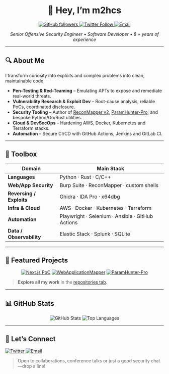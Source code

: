 <!-- Profile README – m2hcs -->

<h1 align="center">👋 Hey, I’m <strong>m2hcs</strong></h1>

<p align="center">
  <a href="https://github.com/m2hcz">
    <img src="https://img.shields.io/github/followers/m2hcz?label=Follow&style=social" alt="GitHub followers" />
  </a>
  <a href="https://x.com/inf0secc">
    <img src="https://img.shields.io/twitter/follow/inf0secc?style=social" alt="Twitter Follow" />
  </a>
  <a href="mailto:m2hczs@proton.me">
    <img src="https://img.shields.io/badge/Email-contact%40m2hczs.com-orange" alt="Email" />
  </a>
</p>

<p align="center">
  <em>Senior Offensive Security Engineer &bull; Software Developer &bull; 8 + years of experience</em>
</p>

---

## 🔍 About&nbsp;Me

I transform curiosity into exploits and complex problems into clean, maintainable code.

- **Pen-Testing & Red-Teaming** – Emulating APTs to expose and remediate real-world threats.  
- **Vulnerability Research & Exploit Dev** – Root-cause analysis, reliable PoCs, coordinated disclosure.  
- **Security Tooling** – Author of <ins>ReconMapper v2</ins>, <ins>ParamHunter-Pro</ins>, and bespoke Python/Go/Rust utilities.  
- **Cloud & DevSecOps** – Hardening AWS, Docker, Kubernetes and Terraform stacks.  
- **Automation** – Secure CI/CD with GitHub Actions, Jenkins and GitLab CI.

---

## 🧰 Toolbox

| Domain | Main Stack |
| ------ | ---------- |
| **Languages** | Python · Rust · C/C++ |
| **Web/App Security** | Burp Suite · ReconMapper · custom shells |
| **Reversing / Exploits** | Ghidra · IDA Pro · x64dbg |
| **Infra & Cloud** | AWS · Docker · Kubernetes · Terraform |
| **Automation** | Playwright · Selenium · Ansible · GitHub Actions |
| **Data / Observability** | Elastic Stack · Splunk · SQLite |

---

## 🚀 Featured Projects

<div align="center">

[![Next.js PoC](https://github-readme-stats.vercel.app/api/pin/?username=m2hcz&repo=m2hcz-Next.js-security-flaw-CVE-2025-29927--PoC-exploit&theme=dark)](https://github.com/m2hcz/m2hcz-Next.js-security-flaw-CVE-2025-29927---PoC-exploit)
[![WebApplicationMapper](https://github-readme-stats.vercel.app/api/pin/?username=m2hcz&repo=WebApplicationMapper&theme=dark)](https://github.com/m2hcz/WebApplicationMapper)
[![ParamHunter-Pro](https://github-readme-stats.vercel.app/api/pin/?username=m2hcz&repo=ParamHunter-Pro&theme=dark)](https://github.com/m2hcz/ParamHunter-Pro)

</div>

> **Explore all my work** in the [repositories tab](https://github.com/m2hcz?tab=repositories).

---

## 📊 GitHub Stats

<p align="center">
  <img src="https://github-readme-stats.vercel.app/api?username=m2hcz&show_icons=true&theme=tokyonight&count_private=true" alt="GitHub Stats" />
  <img src="https://github-readme-stats.vercel.app/api/top-langs/?username=m2hcz&layout=compact&theme=tokyonight" alt="Top Languages" />
</p>

---

## 🤝 Let’s Connect

<p>
  <a href="https://x.com/inf0secc">
    <img src="https://img.shields.io/twitter/follow/inf0secc?style=social" alt="Twitter" />
  </a>
  <a href="mailto:m2hczs@proton.me">
    <img src="https://img.shields.io/badge/Email-contact%40m2hczs.com-orange" alt="Email" />
  </a>
</p>

> Open to collaborations, conference talks or just a good security chat—drop a line!
